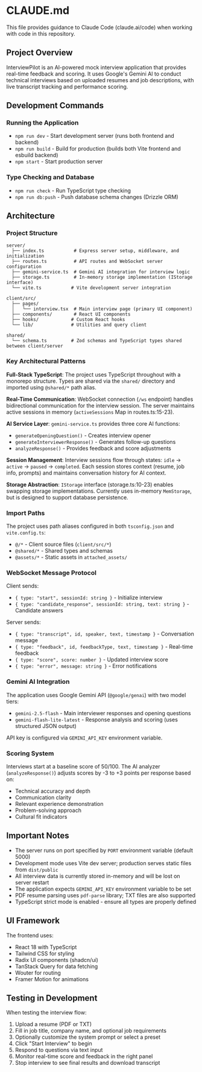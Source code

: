 # CLAUDE.md

This file provides guidance to Claude Code (claude.ai/code) when working with code in this repository.

## Project Overview

InterviewPilot is an AI-powered mock interview application that provides real-time feedback and scoring. It uses Google's Gemini AI to conduct technical interviews based on uploaded resumes and job descriptions, with live transcript tracking and performance scoring.

## Development Commands

### Running the Application
- `npm run dev` - Start development server (runs both frontend and backend)
- `npm run build` - Build for production (builds both Vite frontend and esbuild backend)
- `npm start` - Start production server

### Type Checking and Database
- `npm run check` - Run TypeScript type checking
- `npm run db:push` - Push database schema changes (Drizzle ORM)

## Architecture

### Project Structure

```
server/
  ├── index.ts           # Express server setup, middleware, and initialization
  ├── routes.ts          # API routes and WebSocket server configuration
  ├── gemini-service.ts  # Gemini AI integration for interview logic
  ├── storage.ts         # In-memory storage implementation (IStorage interface)
  └── vite.ts           # Vite development server integration

client/src/
  ├── pages/
  │   └── interview.tsx  # Main interview page (primary UI component)
  ├── components/        # React UI components
  ├── hooks/            # Custom React hooks
  └── lib/              # Utilities and query client

shared/
  └── schema.ts         # Zod schemas and TypeScript types shared between client/server
```

### Key Architectural Patterns

**Full-Stack TypeScript**: The project uses TypeScript throughout with a monorepo structure. Types are shared via the `shared/` directory and imported using `@shared/*` path alias.

**Real-Time Communication**: WebSocket connection (`/ws` endpoint) handles bidirectional communication for the interview session. The server maintains active sessions in memory (`activeSessions` Map in routes.ts:15-23).

**AI Service Layer**: `gemini-service.ts` provides three core AI functions:
- `generateOpeningQuestion()` - Creates interview opener
- `generateInterviewerResponse()` - Generates follow-up questions
- `analyzeResponse()` - Provides feedback and score adjustments

**Session Management**: Interview sessions flow through states: `idle` → `active` → `paused` → `completed`. Each session stores context (resume, job info, prompts) and maintains conversation history for AI context.

**Storage Abstraction**: `IStorage` interface (storage.ts:10-23) enables swapping storage implementations. Currently uses in-memory `MemStorage`, but is designed to support database persistence.

### Import Paths

The project uses path aliases configured in both `tsconfig.json` and `vite.config.ts`:
- `@/*` - Client source files (`client/src/*`)
- `@shared/*` - Shared types and schemas
- `@assets/*` - Static assets in `attached_assets/`

### WebSocket Message Protocol

Client sends:
- `{ type: "start", sessionId: string }` - Initialize interview
- `{ type: "candidate_response", sessionId: string, text: string }` - Candidate answers

Server sends:
- `{ type: "transcript", id, speaker, text, timestamp }` - Conversation message
- `{ type: "feedback", id, feedbackType, text, timestamp }` - Real-time feedback
- `{ type: "score", score: number }` - Updated interview score
- `{ type: "error", message: string }` - Error notifications

### Gemini AI Integration

The application uses Google Gemini API (`@google/genai`) with two model tiers:
- `gemini-2.5-flash` - Main interviewer responses and opening questions
- `gemini-flash-lite-latest` - Response analysis and scoring (uses structured JSON output)

API key is configured via `GEMINI_API_KEY` environment variable.

### Scoring System

Interviews start at a baseline score of 50/100. The AI analyzer (`analyzeResponse()`) adjusts scores by -3 to +3 points per response based on:
- Technical accuracy and depth
- Communication clarity
- Relevant experience demonstration
- Problem-solving approach
- Cultural fit indicators

## Important Notes

- The server runs on port specified by `PORT` environment variable (default 5000)
- Development mode uses Vite dev server; production serves static files from `dist/public`
- All interview data is currently stored in-memory and will be lost on server restart
- The application expects `GEMINI_API_KEY` environment variable to be set
- PDF resume parsing uses `pdf-parse` library; TXT files are also supported
- TypeScript strict mode is enabled - ensure all types are properly defined

## UI Framework

The frontend uses:
- React 18 with TypeScript
- Tailwind CSS for styling
- Radix UI components (shadcn/ui)
- TanStack Query for data fetching
- Wouter for routing
- Framer Motion for animations

## Testing in Development

When testing the interview flow:
1. Upload a resume (PDF or TXT)
2. Fill in job title, company name, and optional job requirements
3. Optionally customize the system prompt or select a preset
4. Click "Start Interview" to begin
5. Respond to questions via text input
6. Monitor real-time score and feedback in the right panel
7. Stop interview to see final results and download transcript
